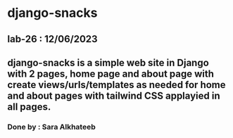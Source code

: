 # django-snacks
## lab-26 : 12/06/2023

## django-snacks  is a simple web site in Django with 2 pages,  home page and about page with create views/urls/templates as needed for home and about pages with tailwind CSS applayied in all pages. 

### Done by : Sara Alkhateeb
